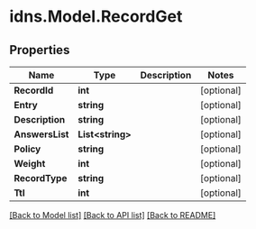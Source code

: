 # idns.Model.RecordGet

## Properties

Name | Type | Description | Notes
------------ | ------------- | ------------- | -------------
**RecordId** | **int** |  | [optional] 
**Entry** | **string** |  | [optional] 
**Description** | **string** |  | [optional] 
**AnswersList** | **List&lt;string&gt;** |  | [optional] 
**Policy** | **string** |  | [optional] 
**Weight** | **int** |  | [optional] 
**RecordType** | **string** |  | [optional] 
**Ttl** | **int** |  | [optional] 

[[Back to Model list]](../README.md#documentation-for-models) [[Back to API list]](../README.md#documentation-for-api-endpoints) [[Back to README]](../README.md)

